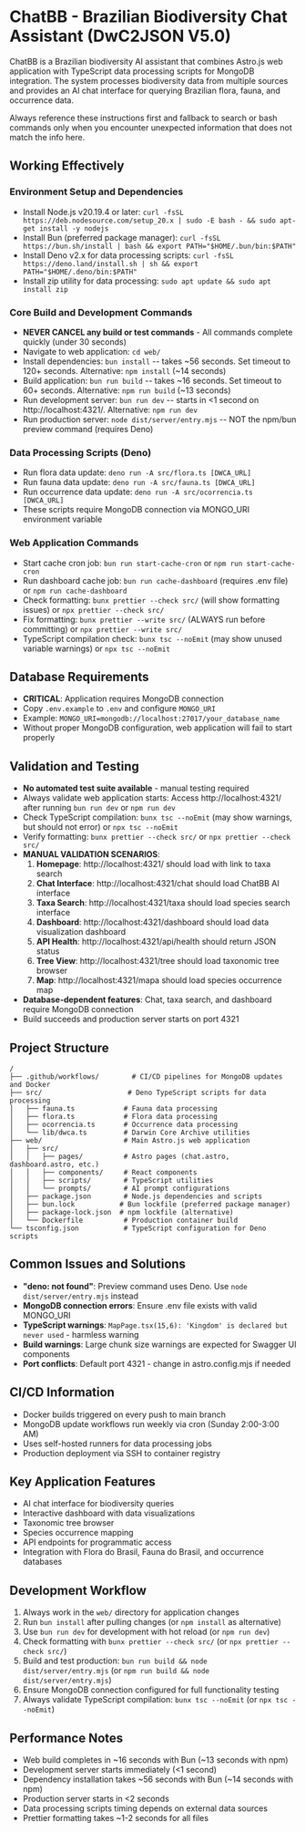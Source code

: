 # ChatBB - Brazilian Biodiversity Chat Assistant (DwC2JSON V5.0)

ChatBB is a Brazilian biodiversity AI assistant that combines Astro.js web application with TypeScript data processing scripts for MongoDB integration. The system processes biodiversity data from multiple sources and provides an AI chat interface for querying Brazilian flora, fauna, and occurrence data.

Always reference these instructions first and fallback to search or bash commands only when you encounter unexpected information that does not match the info here.

## Working Effectively

### Environment Setup and Dependencies
- Install Node.js v20.19.4 or later: `curl -fsSL https://deb.nodesource.com/setup_20.x | sudo -E bash - && sudo apt-get install -y nodejs`
- Install Bun (preferred package manager): `curl -fsSL https://bun.sh/install | bash && export PATH="$HOME/.bun/bin:$PATH"`
- Install Deno v2.x for data processing scripts: `curl -fsSL https://deno.land/install.sh | sh && export PATH="$HOME/.deno/bin:$PATH"`
- Install zip utility for data processing: `sudo apt update && sudo apt install zip`

### Core Build and Development Commands
- **NEVER CANCEL any build or test commands** - All commands complete quickly (under 30 seconds)
- Navigate to web application: `cd web/`
- Install dependencies: `bun install` -- takes ~56 seconds. Set timeout to 120+ seconds. Alternative: `npm install` (~14 seconds)
- Build application: `bun run build` -- takes ~16 seconds. Set timeout to 60+ seconds. Alternative: `npm run build` (~13 seconds)
- Run development server: `bun run dev` -- starts in <1 second on http://localhost:4321/. Alternative: `npm run dev`
- Run production server: `node dist/server/entry.mjs` -- NOT the npm/bun preview command (requires Deno)

### Data Processing Scripts (Deno)
- Run flora data update: `deno run -A src/flora.ts [DWCA_URL]`
- Run fauna data update: `deno run -A src/fauna.ts [DWCA_URL]`
- Run occurrence data update: `deno run -A src/ocorrencia.ts [DWCA_URL]`
- These scripts require MongoDB connection via MONGO_URI environment variable

### Web Application Commands
- Start cache cron job: `bun run start-cache-cron` or `npm run start-cache-cron`
- Run dashboard cache job: `bun run cache-dashboard` (requires .env file) or `npm run cache-dashboard`
- Check formatting: `bunx prettier --check src/` (will show formatting issues) or `npx prettier --check src/`
- Fix formatting: `bunx prettier --write src/` (ALWAYS run before committing) or `npx prettier --write src/`
- TypeScript compilation check: `bunx tsc --noEmit` (may show unused variable warnings) or `npx tsc --noEmit`

## Database Requirements
- **CRITICAL**: Application requires MongoDB connection
- Copy `.env.example` to `.env` and configure `MONGO_URI`
- Example: `MONGO_URI=mongodb://localhost:27017/your_database_name`
- Without proper MongoDB configuration, web application will fail to start properly

## Validation and Testing
- **No automated test suite available** - manual testing required
- Always validate web application starts: Access http://localhost:4321/ after running `bun run dev` or `npm run dev`
- Check TypeScript compilation: `bunx tsc --noEmit` (may show warnings, but should not error) or `npx tsc --noEmit`
- Verify formatting: `bunx prettier --check src/` or `npx prettier --check src/`
- **MANUAL VALIDATION SCENARIOS**:
  1. **Homepage**: http://localhost:4321/ should load with link to taxa search
  2. **Chat Interface**: http://localhost:4321/chat should load ChatBB AI interface
  3. **Taxa Search**: http://localhost:4321/taxa should load species search interface
  4. **Dashboard**: http://localhost:4321/dashboard should load data visualization dashboard
  5. **API Health**: http://localhost:4321/api/health should return JSON status
  6. **Tree View**: http://localhost:4321/tree should load taxonomic tree browser
  7. **Map**: http://localhost:4321/mapa should load species occurrence map
- **Database-dependent features**: Chat, taxa search, and dashboard require MongoDB connection
- Build succeeds and production server starts on port 4321

## Project Structure
```
/
├── .github/workflows/        # CI/CD pipelines for MongoDB updates and Docker
├── src/                     # Deno TypeScript scripts for data processing
│   ├── fauna.ts            # Fauna data processing
│   ├── flora.ts            # Flora data processing  
│   ├── ocorrencia.ts       # Occurrence data processing
│   └── lib/dwca.ts         # Darwin Core Archive utilities
├── web/                    # Main Astro.js web application
│   ├── src/
│   │   ├── pages/          # Astro pages (chat.astro, dashboard.astro, etc.)
│   │   ├── components/     # React components
│   │   ├── scripts/        # TypeScript utilities
│   │   └── prompts/        # AI prompt configurations
│   ├── package.json        # Node.js dependencies and scripts
│   ├── bun.lock           # Bun lockfile (preferred package manager)
│   ├── package-lock.json  # npm lockfile (alternative)
│   └── Dockerfile          # Production container build
└── tsconfig.json           # TypeScript configuration for Deno scripts
```

## Common Issues and Solutions
- **"deno: not found"**: Preview command uses Deno. Use `node dist/server/entry.mjs` instead
- **MongoDB connection errors**: Ensure .env file exists with valid MONGO_URI
- **TypeScript warnings**: `MapPage.tsx(15,6): 'Kingdom' is declared but never used` - harmless warning
- **Build warnings**: Large chunk size warnings are expected for Swagger UI components
- **Port conflicts**: Default port 4321 - change in astro.config.mjs if needed

## CI/CD Information
- Docker builds triggered on every push to main branch
- MongoDB update workflows run weekly via cron (Sunday 2:00-3:00 AM)
- Uses self-hosted runners for data processing jobs
- Production deployment via SSH to container registry

## Key Application Features
- AI chat interface for biodiversity queries
- Interactive dashboard with data visualizations  
- Taxonomic tree browser
- Species occurrence mapping
- API endpoints for programmatic access
- Integration with Flora do Brasil, Fauna do Brasil, and occurrence databases

## Development Workflow
1. Always work in the `web/` directory for application changes
2. Run `bun install` after pulling changes (or `npm install` as alternative)
3. Use `bun run dev` for development with hot reload (or `npm run dev`)
4. Check formatting with `bunx prettier --check src/` (or `npx prettier --check src/`)
5. Build and test production: `bun run build && node dist/server/entry.mjs` (or `npm run build && node dist/server/entry.mjs`)
6. Ensure MongoDB connection configured for full functionality testing
7. Always validate TypeScript compilation: `bunx tsc --noEmit` (or `npx tsc --noEmit`)

## Performance Notes
- Web build completes in ~16 seconds with Bun (~13 seconds with npm)
- Development server starts immediately (<1 second)
- Dependency installation takes ~56 seconds with Bun (~14 seconds with npm)
- Production server starts in <2 seconds
- Data processing scripts timing depends on external data sources
- Prettier formatting takes ~1-2 seconds for all files